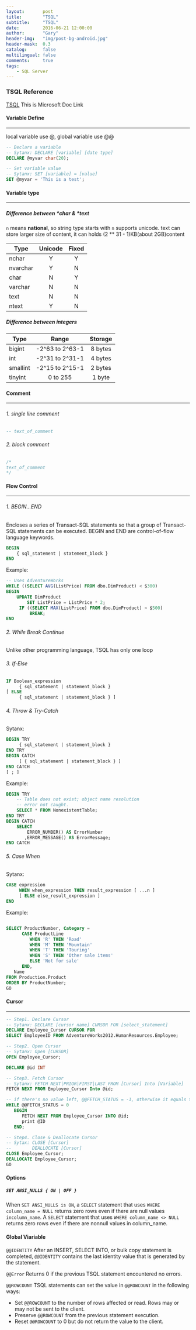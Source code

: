 ```yaml
---
layout:       post
title:        "TSQL"
subtitle:     "TSQL"
date:         2016-06-21 12:00:00
author:       "Gary"
header-img:   "img/post-bg-android.jpg"
header-mask:  0.3
catalog:      false
multilingual: false
comments:     true
tags:
    - SQL Server
---
```



### TSQL Reference

[TSQL](https://docs.microsoft.com/en-us/sql/t-sql/language-elements) This is Microsoft Doc Link

#### Variable Define
----------------------------------------------------
local variable use @, global variable use @@
```SQL
-- Declare a variable
-- Sytanx: DECLARE [variable] [date type]
DECLARE @myvar char(20);  

-- Set variable value
-- Sytanx: SET [variable] = [value]
SET @myvar = 'This is a test';  
```

#### Variable type
----------------------------------------------------
##### Difference between *char & *text
`n` means **national**, so string type starts with `n` supports unicode.
text can store larger size of content, it can holds (2 ** 31 - 1)KB(about 2GB)content

| Type       | Unicode   |  Fixed |
| -----------|:-------:  |:------:|  
| nchar      | Y         | Y      |
| nvarchar   | Y         | N      |
| char       | N         | Y      |
| varchar    | N         | N      |
| text       | N         | N      | 
| ntext      | Y         | N      | 

##### Difference between integers

| Type       | Range            | Storage |
| -----------|:-------:         |:------: |  
| bigint     | -2^63 to 2^63-1  | 8 bytes |
| int        | -2^31 to 2^31-1  | 4 bytes |
| smallint   | -2^15 to 2^15-1  | 2 bytes |
| tinyint    | 0 to 255         | 1 byte  |


#### Comment
----------------------------------------------------
###### 1. single line comment
```SQL
-- text_of_comment  
```
###### 2. block comment
```SQL
/*  
text_of_comment  
*/  
```

#### Flow Control
----------------------------------------------------

###### 1. BEGIN...END
Encloses a series of Transact-SQL statements so that a group of Transact-SQL statements can be executed. BEGIN and END are control-of-flow language keywords.
```SQL
BEGIN  
    { sql_statement | statement_block }   
END  
```
Example:
```SQL
-- Uses AdventureWorks  
WHILE ((SELECT AVG(ListPrice) FROM dbo.DimProduct) < $300)  
BEGIN  
    UPDATE DimProduct  
        SET ListPrice = ListPrice * 2;  
     IF ((SELECT MAX(ListPrice) FROM dbo.DimProduct) > $500)  
         BREAK;  
END  
```
###### 2. While Break Continue
Unlike other programming language, TSQL has only one loop


###### 3. If-Else
```SQL
IF Boolean_expression   
     { sql_statement | statement_block }   
[ ELSE   
     { sql_statement | statement_block } ]   
```

###### 4. Throw & Try-Catch
Sytanx:
```SQL
BEGIN TRY  
     { sql_statement | statement_block }  
END TRY  
BEGIN CATCH  
     [ { sql_statement | statement_block } ]  
END CATCH  
[ ; ]  
```
Example:
```SQL
BEGIN TRY  
    -- Table does not exist; object name resolution  
    -- error not caught.  
    SELECT * FROM NonexistentTable;  
END TRY  
BEGIN CATCH  
    SELECT   
        ERROR_NUMBER() AS ErrorNumber  
       ,ERROR_MESSAGE() AS ErrorMessage;  
END CATCH  
```

###### 5. Case When
Sytanx:
```SQL
CASE expression   
     WHEN when_expression THEN result_expression [ ...n ]   
     [ ELSE else_result_expression ]   
END
```
Example:
```SQL

SELECT ProductNumber, Category =  
      CASE ProductLine  
         WHEN 'R' THEN 'Road'  
         WHEN 'M' THEN 'Mountain'  
         WHEN 'T' THEN 'Touring'  
         WHEN 'S' THEN 'Other sale items'  
         ELSE 'Not for sale'  
      END,  
   Name  
FROM Production.Product  
ORDER BY ProductNumber;  
GO  
```

#### Cursor 
----------------------------------------------------
```SQL
-- Step1. Declare Cursor
-- Sytanx: DECLARE [cursor_name] CURSOR FOR [select_statement]
DECLARE Employee_Cursor CURSOR FOR  
SELECT EmployeeID FROM AdventureWorks2012.HumanResources.Employee;  

-- Step2. Open Cursor
-- Sytanx: Open [CURSOR]
OPEN Employee_Cursor;  

DECLARE @id INT

-- Step3. Fetch Cursor
-- Sytanx: FETCH NEXT|PRIOR|FIRST|LAST FROM [Cursor] Into [Variable]
FETCH NEXT FROM Employee_Cursor Into @id;  

-- if there's no value left, @@FETCH_STATUS = -1, otherwise it equals to 0
WHILE @@FETCH_STATUS = 0  
   BEGIN  
      FETCH NEXT FROM Employee_Cursor INTO @id;
      print @ID  
   END;  

-- Step4. Close & Deallocate Cursor
-- Sytax: CLOSE [Cursor]
--        DEALLOCATE [Cursor]
CLOSE Employee_Cursor;  
DEALLOCATE Employee_Cursor;  
GO  
```


#### Options
##### `SET ANSI_NULLS { ON | OFF }`
When `SET ANSI_NULLS is ON`, a `SELECT` statement that uses `WHERE column_name = NULL` returns zero rows even if there are null values `incolumn_name`. A `SELECT` statement that uses `WHERE column_name <> NULL` returns zero rows even if there are nonnull values in column_name.


#### Global Viariable
`@@IDENTITY`
After an INSERT, SELECT INTO, or bulk copy statement is completed, `@@IDENTITY` contains the last identity value that is generated by the statement. 

`@@Error`
Returns 0 if the previous TSQL statement encountered no errors.

`@@ROWCOUNT` 
TSQL statements can set the value in `@@ROWCOUNT` in the following ways:
- Set `@@ROWCOUNT` to the number of rows affected or read. Rows may or may not be sent to the client.
- Preserve `@@ROWCOUNT` from the previous statement execution.
- Reset `@@ROWCOUNT` to 0 but do not return the value to the client.